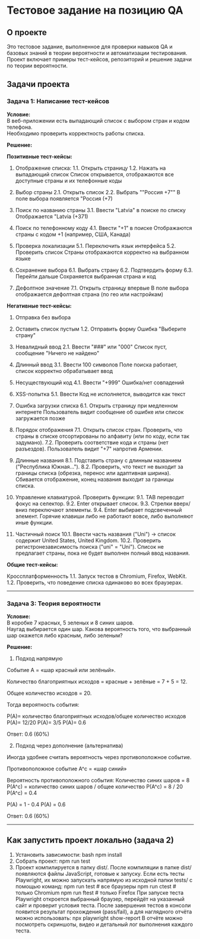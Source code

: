 # Тестовое задание на позицию QA

## О проекте
Это тестовое задание, выполненное для проверки навыков QA и базовых знаний в теории вероятности и автоматизации тестирования.  
Проект включает примеры тест-кейсов, репозиторий и решение задачи по теории вероятности.

## Задачи проекта

### Задача 1: Написание тест-кейсов
**Условие:**  
В веб-приложении есть выпадающий список с выбором стран и кодом телефона.  
Необходимо проверить корректность работы списка.

**Решение:**  

**Позитивные тест-кейсы:**
1. Отображение списка:
1.1. Открыть страницу
1.2. Нажать на выпадающий список
Список открывается, отображаются все доступные страны и их телефонные коды

2. Выбор страны
2.1. Открыть список
2.2. Выбрать ""Россия +7""
В поле выбора появляется "Россия (+7)

3. Поиск по названию страны
3.1. Ввести "Latvia" в поиске по списку
Отображается "Latvia (+371)

4. Поиск по телефонному коду
4.1. Ввести "+1" в поиске
Отображаются страны с кодом +1 (например, США, Канада)

5. Проверка локализации
5.1. Переключить язык интерфейса
5.2. Проверить список
Страны отображаются корректно на выбранном языке

6. Сохранение выбора
6.1. Выбрать страну
6.2. Подтвердить форму
6.3. Перейти дальше
Сохраняется выбранная страна и код

7. Дефолтное значение
7.1. Открыть страницу впервые
В поле выбора отображается дефолтная страна (по гео или настройкам)

**Негативные тест-кейсы:**
1. Отправка без выбора
1. Оставить список пустым
1.2. Отправить форму
Ошибка "Выберите страну"

2. Невалидный ввод
2.1. Ввести "###" или "000"
Список пуст, сообщение "Ничего не найдено"

3. Длинный ввод
3.1. Ввести 100 символов
Поле поиска работает, список корректно обрабатывает ввод

4. Несуществующий код
4.1. Ввести "+999"
Ошибка/нет совпадений

5. XSS-попытка
5.1. Ввести <script>alert(1)</script>
Код не исполняется, выводится как текст

6. Ошибка загрузки списка
6.1. Открыть страницу при медленном интернете
Пользователь видит сообщение об ошибке или список загружается позже

7. Порядок отображения
7.1. Открыть список стран. Проверить, что страны в списке отсортированы по алфавиту (или по коду, если так задумано).
7.2. Проверить соответствие кода и страны (нет разъездов).
Пользователь видит "+7" напротив Армении.

8. Длинные названия
8.1. Подставить страну с длинным названием ("Республика Южная...").
8.2. Проверить, что текст не выходит за границы списка (обрезка, перенос или адаптивная ширина).
Сбивается отображение, конец названия выходит за границы списка.

9. Управление клавиатурой. Проверить функции:
9.1. TAB переводит фокус на селектор.
9.2. Enter открывает список.
9.3. Стрелки вверх/вниз переключают элементы.
9.4. Enter выбирает подсвеченный элемент.
Горячие клавиши либо не работают вовсе, либо выполняют иные функции.

10. Частичный поиск
10.1. Ввести часть названия ("Uni") → список содержит United States, United Kingdom.
10.2. Проверить регистронезависимость поиска ("uni" = "Uni").
Список не предлагает страны, пока не будет выполнен полный ввод названия.

**Общие тест-кейсы:**

Кроссплатформенность
1.1. Запуск тестов в Chromium, Firefox, WebKit.
1.2. Проверить, что поведение списка одинаково во всех браузерах.

---

### Задача 3: Теория вероятности
**Условие:**  
В коробке 7 красных, 5 зеленых и 8 синих шаров.  
Наугад выбирается один шар. Какова вероятность того, что выбранный шар окажется либо красным, либо зеленым?

**Решение:**  
1. Подход напрямую

Событие A = «шар красный или зелёный».

Количество благоприятных исходов = красные + зелёные = 7 + 5 = 12.

Общее количество исходов = 20.

Тогда вероятность события:

P(A)= количество благоприятных исходов/общее количество исходов
P(A)= 12/20
P(A)= 3/5
P(A)= 0.6


Ответ: 0.6 (60%)

2. Подход через дополнение (альтернатива)

Иногда удобнее считать вероятность через противоположное событие.

Противоположное событие A^с = «шар синий»

Вероятность противоположного события:
Количество синих шаров = 8
P(A^c) = количество синих шаров / общее количество
P(A^c) = 8 / 20
P(A^c) = 0.4

P(A) = 1 - 0.4
P(A) = 0.6

Ответ: 0.6 (60%)

---

## Как запустить проект локально (задача 2)
1. Установить зависимости:
   bash
   npm install
2. Собрать проект:
   npm run test
3. Проект компилируется в папку dist/.
После компиляции в папке dist/ появляются файлы JavaScript, готовые к запуску.
Если есть тесты Playwright, их можно запускать напрямую из исходной папки tests/ с помощью команд:
npm run test       # все браузеры
npm run ctest      # только Chromium
npm run ftest      # только Firefox
При запуске теста Playwright откроется выбранный браузер, перейдёт на указанный сайт и проверит условия теста.
После завершения тестов в консоли появится результат прохождения (pass/fail), а для наглядного отчёта можно использовать:
npx playwright show-report
В отчёте можно посмотреть скриншоты, видео и детальный лог выполнения каждого теста.

